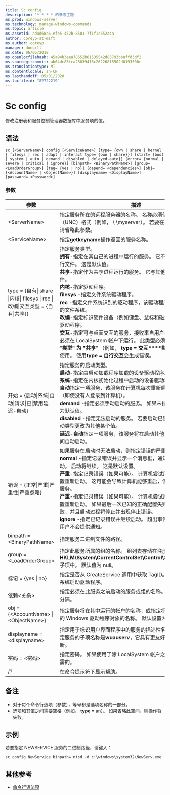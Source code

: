 ```yaml
---
title: Sc config
description: '* * * * 的参考主题'
ms.prod: windows-server
ms.technology: manage-windows-commands
ms.topic: article
ms.assetid: ad4d68a6-efe5-452b-8501-7f1f1c552a4a
author: coreyp-at-msft
ms.author: coreyp
manager: dongill
ms.date: 06/05/2018
ms.openlocfilehash: 45a94b3eea78552b61535542d85793bbaffd3df2
ms.sourcegitcommit: ab64dc83fca28039416c26226815502d0193500c
ms.translationtype: MT
ms.contentlocale: zh-CN
ms.lasthandoff: 05/01/2020
ms.locfileid: "82722219"
---
```

# <a name="sc-config"></a>Sc config



修改注册表和服务控制管理器数据库中服务项的值。



## <a name="syntax"></a>语法

```
sc [<ServerName>] config [<ServiceName>] [type= {own | share | kernel | filesys | rec | adapt | interact type= {own | share}}] [start= {boot | system | auto | demand | disabled | delayed-auto}] [error= {normal | severe | critical | ignore}] [binpath= <BinaryPathName>] [group= <LoadOrderGroup>] [tag= {yes | no}] [depend= <dependencies>] [obj= {<AccountName> | <ObjectName>}] [displayname= <DisplayName>] [password= <Password>]
```

### <a name="parameters"></a>参数

|参数|描述|
|---------|-----------|
|\<ServerName>|指定服务所在的远程服务器的名称。 名称必须使用通用命名约定（UNC）格式（例如， \\ \\myserver）。 若要在本地运行 SC.EXE，请省略此参数。|
|\<ServiceName>|指定**getkeyname**操作返回的服务名称。|
|type = {自有\| share \|内核\| filesys \| rec \|改编\|交互类型 = {自有\|共享}} | 指定服务类型。</br>**拥有**-指定在其自己的进程中运行的服务。 它不与其他服务共享可执行文件。 这是默认值。</br>**共享**-指定作为共享进程运行的服务。 它与其他服务共享可执行文件。</br>**内核**-指定驱动程序。</br>**filesys** -指定文件系统驱动程序。</br>**rec** -指定文件系统识别的驱动程序，该驱动程序标识计算机上使用的文件系统。</br>**改编**-指定标识硬件设备（例如键盘、鼠标和磁盘驱动器）的适配器驱动程序。</br>**交互**-指定可与桌面交互的服务，接收来自用户的输入。 交互式服务必须在 LocalSystem 帐户下运行。 此类型必须与**类型 = "拥有**" 或 "**类型" 为 "共享**" （例如， **type = 交互****类型 = "拥有**"）结合使用。 使用**type = 自行交互**会生成错误。|
|开始 = {启动\|系统\|自动\|请求\|已\|禁用延迟-自动}|指定服务的启动类型。</br>**启动**-指定由启动加载程序加载的设备驱动程序。</br>**系统**-指定在内核初始化过程中启动的设备驱动程序。</br>**自动**指定一项服务，该服务在计算机每次重新启动时自动启动并运行（即使没有人登录到计算机）。</br>**demand** -指定必须手动启动的服务。 如果未指定**start =** ，则此值为默认值。</br>**disabled** -指定无法启动的服务。 若要启动已禁用的服务，请将启动类型更改为其他某个值。</br>**延迟-自动**指定一项服务，该服务将在启动其他自动服务之后的短时间自动启动。|
|错误 = {正常\|严重\|严重性\|严重忽略}|如果服务在启动时无法启动，则指定错误的严重性。</br>**normal** -指定记录错误并显示一个消息框，通知用户服务无法启动。 启动将继续。 这是默认设置。</br>**严重**-指定记录错误（如果可能）。 计算机尝试用最后一次正确的配置重新启动。 这可能会导致计算机能够重启，但仍可能无法运行该服务。</br>**严重**-指定记录错误（如果可能）。 计算机尝试用最后一次正确的配置重新启动。 如果最后一次已知的正确配置失败，则启动也会失败，并且启动过程将停止并出现停止错误。</br>**ignore** -指定已记录错误并继续启动。 超出事件日志中记录错误的用户不会提供通知。|
|binpath = \<BinaryPathName>|指定服务二进制文件的路径。|
|group = \<LoadOrderGroup>|指定此服务所属的组的名称。 组列表存储在注册表的**HKLM\System\CurrentControlSet\Control\ServiceGroupOrder**子项中。 默认值为 null。|
|标记 = {yes \| no}|指定是否从 CreateService 调用中获取 TagID。 标记仅用于启动和系统启动驱动程序。|
|依赖\<关系>|指定必须在此服务之前启动的服务或组的名称。 名称由正斜杠（/）分隔。|
|obj = {\<AccountName> \| \<ObjectName>}|指定服务将在其中运行的帐户的名称，或指定将在其中运行驱动程序的 Windows 驱动程序对象的名称。 默认设置为**LocalSystem**。|
|displayname = \<displayname>|指定用于标识用户界面程序中的服务的描述性名称。 例如，一个特定服务的子项名称是**wuauserv**，它具有更友好的显示名称自动更新。|
|密码 = \<密码>|指定密码。 如果使用了除 LocalSystem 帐户之外的帐户，则这是必需的。|
|/?|在命令提示符下显示帮助。|

## <a name="remarks"></a>备注

-   对于每个命令行选项（参数），等号都是选项名称的一部分。
-   选项和其值之间需要空格（例如， **type =** an）。 如果省略此空间，则操作将失败。

## <a name="examples"></a>示例

若要指定 NEWSERVICE 服务的二进制路径，请键入：
```
sc config NewService binpath= ntsd -d c:\windows\system32\NewServ.exe
```

## <a name="additional-references"></a>其他参考

- [命令行语法项](command-line-syntax-key.md)